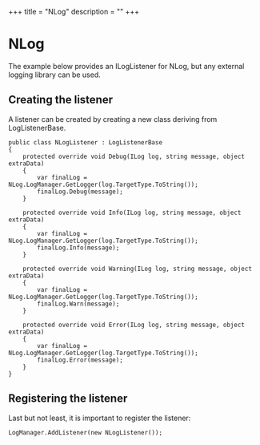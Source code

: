 +++
title = "NLog" 
description = ""
+++

# NLog

The example below provides an ILogListener for NLog, but any external logging library can be used.

## Creating the listener

A listener can be created by creating a new class deriving from LogListenerBase.

```
public class NLogListener : LogListenerBase
{
    protected override void Debug(ILog log, string message, object extraData)
    {
        var finalLog = NLog.LogManager.GetLogger(log.TargetType.ToString());
        finalLog.Debug(message);
    }

    protected override void Info(ILog log, string message, object extraData)
    {
        var finalLog = NLog.LogManager.GetLogger(log.TargetType.ToString());
        finalLog.Info(message);
    }

    protected override void Warning(ILog log, string message, object extraData)
    {
        var finalLog = NLog.LogManager.GetLogger(log.TargetType.ToString());
        finalLog.Warn(message);
    }

    protected override void Error(ILog log, string message, object extraData)
    {
        var finalLog = NLog.LogManager.GetLogger(log.TargetType.ToString());
        finalLog.Error(message);
    }
}
```

## Registering the listener

Last but not least, it is important to register the listener:

```
LogManager.AddListener(new NLogListener());
```
